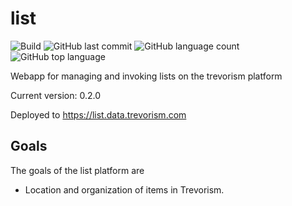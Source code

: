 # list
![Build](https://github.com/trevorism/list/actions/workflows/deploy.yml/badge.svg)
![GitHub last commit](https://img.shields.io/github/last-commit/trevorism/list)
![GitHub language count](https://img.shields.io/github/languages/count/trevorism/list)
![GitHub top language](https://img.shields.io/github/languages/top/trevorism/list)

Webapp for managing and invoking lists on the trevorism platform

Current version: 0.2.0

Deployed to https://list.data.trevorism.com

## Goals
The goals of the list platform are

* Location and organization of items in Trevorism.